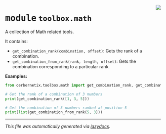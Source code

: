 <!-- markdownlint-disable -->

<a href="../src/cerbernetix/toolbox/math/__init__.py#L0"><img align="right" style="float:right;" src="https://img.shields.io/badge/-source-cccccc?style=flat-square"></a>

# <kbd>module</kbd> `toolbox.math`
A collection of Math related tools. 

It contains: 
- `get_combination_rank(combination, offset)`: Gets the rank of a combination. 
- `get_combination_from_rank(rank, length, offset)`: Gets the combination corresponding to a particular rank. 



**Examples:**
 ```python
from cerbernetix.toolbox.math import get_combination_rank, get_combination_from_rank

# Get the rank of a combination of 3 numbers
print(get_combination_rank([1, 3, 5]))

# Get the combination of 3 numbers ranked at position 5
print(list(get_combination_from_rank(5, 3)))
``` 





---

_This file was automatically generated via [lazydocs](https://github.com/ml-tooling/lazydocs)._
